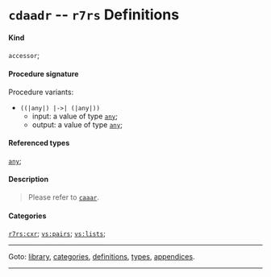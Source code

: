 

<a id='definition__r7rs__cdaadr'></a>

# `cdaadr` -- `r7rs` Definitions


#### Kind

`accessor`;


#### Procedure signature

Procedure variants:
 * `((|any|) |->| (|any|))`
   * input: a value of type [`any`](../../r7rs/types/any.md#type__r7rs__any);
   * output: a value of type [`any`](../../r7rs/types/any.md#type__r7rs__any);


#### Referenced types

[`any`](../../r7rs/types/any.md#type__r7rs__any);


#### Description

> Please refer to [`caaar`](../../r7rs/definitions/caaar.md#definition__r7rs__caaar).


#### Categories

[`r7rs:cxr`](../../r7rs/categories/r7rs_3a_cxr.md#category__r7rs__r7rs_3a_cxr);
[`vs:pairs`](../../r7rs/categories/vs_3a_pairs.md#category__r7rs__vs_3a_pairs);
[`vs:lists`](../../r7rs/categories/vs_3a_lists.md#category__r7rs__vs_3a_lists);

----

Goto: [library](../../r7rs/_index.md#library__r7rs), [categories](../../r7rs/categories/_index.md#toc__r7rs__categories), [definitions](../../r7rs/definitions/_index.md#toc__r7rs__definitions), [types](../../r7rs/types/_index.md#toc__r7rs__types), [appendices](../../r7rs/appendices/_index.md#toc__r7rs__appendices).

----

